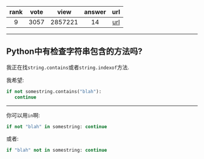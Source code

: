 
| rank | vote | view | answer | url |
|:-:|:-:|:-:|:-:|:-:|
|9|3057|2857221|14| [url](http://stackoverflow.com/questions/3437059/does-python-have-a-string-contains-substring-method) |
***

## Python中有检查字符串包含的方法吗?

我正在找`string.contains`或者`string.indexof`方法.

我希望:

```python
if not somestring.contains("blah"):
   continue
```

***

你可以用`in`啊:

```python
if not "blah" in somestring: continue
```

或者:

```python
if "blah" not in somestring: continue
```